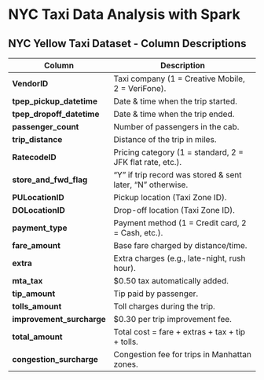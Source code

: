 
# NYC Taxi Data Analysis with Spark

## NYC Yellow Taxi Dataset - Column Descriptions

| Column | Description |
|--------|-------------|
| **VendorID** | Taxi company (1 = Creative Mobile, 2 = VeriFone). |
| **tpep_pickup_datetime** | Date & time when the trip started. |
| **tpep_dropoff_datetime** | Date & time when the trip ended. |
| **passenger_count** | Number of passengers in the cab. |
| **trip_distance** | Distance of the trip in miles. |
| **RatecodeID** | Pricing category (1 = standard, 2 = JFK flat rate, etc.). |
| **store_and_fwd_flag** | “Y” if trip record was stored & sent later, “N” otherwise. |
| **PULocationID** | Pickup location (Taxi Zone ID). |
| **DOLocationID** | Drop-off location (Taxi Zone ID). |
| **payment_type** | Payment method (1 = Credit card, 2 = Cash, etc.). |
| **fare_amount** | Base fare charged by distance/time. |
| **extra** | Extra charges (e.g., late-night, rush hour). |
| **mta_tax** | $0.50 tax automatically added. |
| **tip_amount** | Tip paid by passenger. |
| **tolls_amount** | Toll charges during the trip. |
| **improvement_surcharge** | $0.30 per trip improvement fee. |
| **total_amount** | Total cost = fare + extras + tax + tip + tolls. |
| **congestion_surcharge** | Congestion fee for trips in Manhattan zones. |


